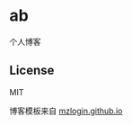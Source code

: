 # ab
个人博客

## License
MIT

博客模板来自 [mzlogin.github.io](https://github.com/mzlogin/mzlogin.github.io)
